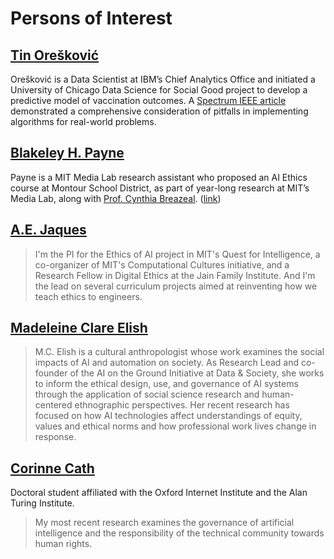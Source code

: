 # Persons of Interest

## [Tin Orešković](https://dibss.org/faculty/tin-oreskovic)

Orešković is a Data Scientist at IBM’s Chief Analytics Office and initiated a University of Chicago Data Science for Social Good project to develop a predictive model of vaccination outcomes. A [Spectrum IEEE article](https://spectrum.ieee.org/tech-talk/robotics/artificial-intelligence/machine-learning-predicts-kids-at-risk-of-not-getting-vaccinated) demonstrated a comprehensive consideration of pitfalls in implementing algorithms for real-world problems.

## [Blakeley H. Payne](https://www.media.mit.edu/people/blakeley/overview/)

Payne is a MIT Media Lab research assistant who proposed an AI Ethics course at Montour School District, as part of year-long research at MIT’s Media Lab, along with [Prof. Cynthia Breazeal](https://cynthiabreazeal.media.mit.edu/). ([link](https://www.media.mit.edu/projects/ai-ethics-for-middle-school/overview/))

## [A.E. Jaques](http://www.aejaques.org/)

> I'm the PI for the Ethics of AI project in MIT's Quest for Intelligence, a co-organizer of MIT's Computational Cultures initiative, and a Research Fellow in Digital Ethics at the Jain Family Institute. And I'm the lead on several curriculum projects aimed at reinventing how we teach ethics to engineers.

## [Madeleine Clare Elish](https://datasociety.net/people/elish-madeleine-clare/)

> M.C. Elish is a cultural anthropologist whose work examines the social impacts of AI and automation on society. As Research Lead and co-founder of the AI on the Ground Initiative at Data & Society, she works to inform the ethical design, use, and governance of AI systems through the application of social science research and human-centered ethnographic perspectives. Her recent research has focused on how AI technologies affect understandings of equity, values and ethical norms and how professional work lives change in response. 

## [Corinne Cath](https://corinnecath.com/)

Doctoral student affiliated with the Oxford Internet Institute and the Alan Turing Institute.

> My most recent research examines the governance of artificial intelligence and the responsibility of the technical community towards human rights.
